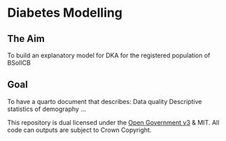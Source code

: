 # Diabetes Modelling

## The Aim
To build an explanatory model for DKA for the registered population of BSolICB

## Goal
To have a quarto document that describes:
Data quality
Descriptive statistics of demography
...





This repository is dual licensed under the [Open Government v3]([https://www.nationalarchives.gov.uk/doc/open-government-licence/version/3/) & MIT. All code can outputs are subject to Crown Copyright.
